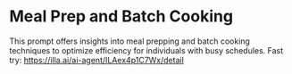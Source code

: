 # Meal Prep and Batch Cooking
This prompt offers insights into meal prepping and batch cooking techniques to optimize efficiency for individuals with busy schedules.
Fast try: https://illa.ai/ai-agent/ILAex4p1C7Wx/detail
